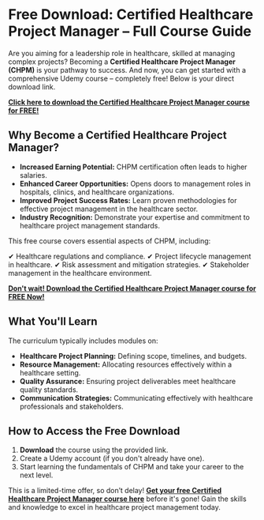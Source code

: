 # Free Download: Certified Healthcare Project Manager – Full Course Guide

Are you aiming for a leadership role in healthcare, skilled at managing complex projects? Becoming a **Certified Healthcare Project Manager (CHPM)** is your pathway to success. And now, you can get started with a comprehensive Udemy course – completely free! Below is your direct download link.

[**Click here to download the Certified Healthcare Project Manager course for FREE!**](https://udemywork.com/certified-healthcare-project-manager)

## Why Become a Certified Healthcare Project Manager?

*   **Increased Earning Potential:** CHPM certification often leads to higher salaries.
*   **Enhanced Career Opportunities:** Opens doors to management roles in hospitals, clinics, and healthcare organizations.
*   **Improved Project Success Rates:** Learn proven methodologies for effective project management in the healthcare sector.
*   **Industry Recognition:** Demonstrate your expertise and commitment to healthcare project management standards.

This free course covers essential aspects of CHPM, including:

✔ Healthcare regulations and compliance.
✔ Project lifecycle management in healthcare.
✔ Risk assessment and mitigation strategies.
✔ Stakeholder management in the healthcare environment.

[**Don't wait! Download the Certified Healthcare Project Manager course for FREE Now!**](https://udemywork.com/certified-healthcare-project-manager)

## What You'll Learn

The curriculum typically includes modules on:

*   **Healthcare Project Planning:** Defining scope, timelines, and budgets.
*   **Resource Management:** Allocating resources effectively within a healthcare setting.
*   **Quality Assurance:** Ensuring project deliverables meet healthcare quality standards.
*   **Communication Strategies:** Communicating effectively with healthcare professionals and stakeholders.

## How to Access the Free Download

1.  **Download** the course using the provided link.
2.  Create a Udemy account (if you don't already have one).
3.  Start learning the fundamentals of CHPM and take your career to the next level.

This is a limited-time offer, so don’t delay! **[Get your free Certified Healthcare Project Manager course here](https://udemywork.com/certified-healthcare-project-manager)** before it's gone! Gain the skills and knowledge to excel in healthcare project management today.
